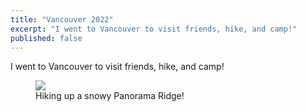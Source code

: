 ```yaml
---
title: "Vancouver 2022"
excerpt: "I went to Vancouver to visit friends, hike, and camp!"
published: false
---
```


I went to Vancouver to visit friends, hike, and camp!

<figure>
	<a href="/assets/images/news/pan_ridge.jpg"><img src="/assets/images/news/pan_ridge.jpg"></a>
	<figcaption>Hiking up a snowy Panorama Ridge!</figcaption>
</figure>